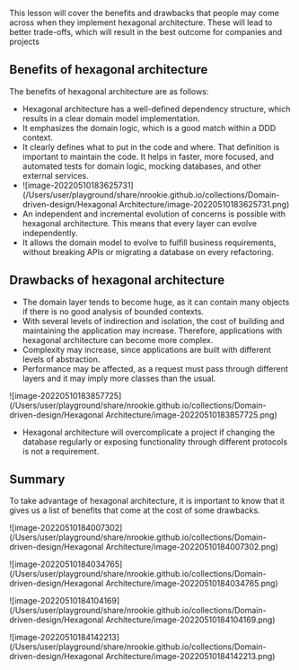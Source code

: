 This lesson will cover the benefits and drawbacks that people may come across when they implement hexagonal architecture. These will lead to better trade-offs, which will result in the best outcome for companies and projects



## Benefits of hexagonal architecture



The benefits of hexagonal architecture are as follows:

- Hexagonal architecture has a well-defined dependency structure, which results in a clear domain model implementation.
- It emphasizes the domain logic, which is a good match within a DDD context.
- It clearly defines what to put in the code and where. That definition is important to maintain the code. It helps in faster, more focused, and automated tests for domain logic, mocking databases, and other external services.
- ![image-20220510183625731](/Users/user/playground/share/nrookie.github.io/collections/Domain-driven-design/Hexagonal Architecture/image-20220510183625731.png)
- An independent and incremental evolution of concerns is possible with hexagonal architecture. This means that every layer can evolve independently.
- It allows the domain model to evolve to fulfill business requirements, without breaking APIs or migrating a database on every refactoring.





## Drawbacks of hexagonal architecture



- The domain layer tends to become huge, as it can contain many objects if there is no good analysis of bounded contexts.
- With several levels of indirection and isolation, the cost of building and maintaining the application may increase. Therefore, applications with hexagonal architecture can become more complex.
- Complexity may increase, since applications are built with different levels of abstraction.
- Performance may be affected, as a request must pass through different layers and it may imply more classes than the usual.

![image-20220510183857725](/Users/user/playground/share/nrookie.github.io/collections/Domain-driven-design/Hexagonal Architecture/image-20220510183857725.png)

- Hexagonal architecture will overcomplicate a project if changing the database regularly or exposing functionality through different protocols is not a requirement.



## Summary



To take advantage of hexagonal architecture, it is important to know that it gives us a list of benefits that come at the cost of some drawbacks.



![image-20220510184007302](/Users/user/playground/share/nrookie.github.io/collections/Domain-driven-design/Hexagonal Architecture/image-20220510184007302.png)

![image-20220510184034765](/Users/user/playground/share/nrookie.github.io/collections/Domain-driven-design/Hexagonal Architecture/image-20220510184034765.png)





![image-20220510184104169](/Users/user/playground/share/nrookie.github.io/collections/Domain-driven-design/Hexagonal Architecture/image-20220510184104169.png)





![image-20220510184142213](/Users/user/playground/share/nrookie.github.io/collections/Domain-driven-design/Hexagonal Architecture/image-20220510184142213.png)
